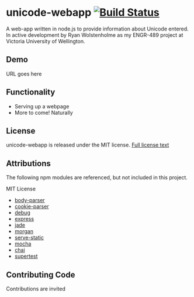 # unicode-webapp [![Build Status](https://magnum.travis-ci.com/rWolstenholme/unicode-webapp.svg?token=Kvy1xY96uToUTr3WpW91)](https://magnum.travis-ci.com/rWolstenholme/unicode-webapp)
A web-app written in node.js to provide information about Unicode entered. In active development by Ryan Wolstenholme as my ENGR-489 project at Victoria University of Wellington.

## Demo
URL goes here

## Functionality
* Serving up a webpage
* More to come! Naturally

## License
unicode-webapp is released under the MIT license. [Full license text](LICENSE)

## Attributions
The following npm modules are referenced, but not included in this project.

MIT License
* [body-parser](https://github.com/expressjs/body-parser)
* [cookie-parser](https://github.com/expressjs/cookie-parser)
* [debug](https://github.com/visionmedia/debug)
* [express](https://github.com/strongloop/express)
* [jade](https://github.com/jadejs/jade)
* [morgan](https://github.com/expressjs/morgan)
* [serve-static](https://github.com/expressjs/serve-static)
* [mocha](https://github.com/mochajs/mocha)
* [chai](https://github.com/chaijs/chai)
* [supertest](https://github.com/visionmedia/supertest)

## Contributing Code
Contributions are invited